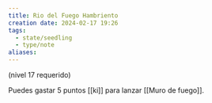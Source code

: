 ```yaml
---
title: Rio del Fuego Hambriento
creation date: 2024-02-17 19:26
tags:
  - state/seedling
  - type/note
aliases:
---
```

(nivel 17 requerido)

Puedes gastar 5 puntos [[ki]] para lanzar [[Muro de fuego]].







